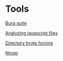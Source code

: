 # Tools

[Burp suite](Tools%2006ba3f2249914070ae81c11f60c6a370/Burp%20suite%2030c8cfff5a484eb4bf31006031feb363.md)

[Analyzing javascript files](Tools%2006ba3f2249914070ae81c11f60c6a370/Analyzing%20javascript%20files%202f0db4e4231e4c9c9a14127f2c84146d.md)

[Directory brute forcing](Tools%2006ba3f2249914070ae81c11f60c6a370/Directory%20brute%20forcing%20920e9042b90c4238a213b6ea71f5215b.md)

[Nmap](Tools%2006ba3f2249914070ae81c11f60c6a370/Nmap%20325dbf46e2844516aabc8765bcda6dc5.md)